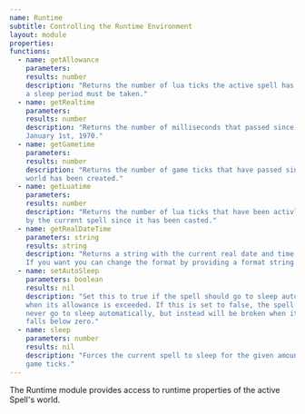 ```yaml
---
name: Runtime
subtitle: Controlling the Runtime Environment
layout: module
properties:
functions:
  - name: getAllowance
    parameters:
    results: number
    description: "Returns the number of lua ticks the active spell has left before
    a sleep period must be taken."
  - name: getRealtime
    parameters:
    results: number
    description: "Returns the number of milliseconds that passed since
    January 1st, 1970."
  - name: getGametime
    parameters:
    results: number
    description: "Returns the number of game ticks that have passed since the
    world has been created."
  - name: getLuatime
    parameters:
    results: number
    description: "Returns the number of lua ticks that have been activly consumed
    by the current spell since it has been casted."
  - name: getRealDateTime
    parameters: string
    results: string
    description: "Returns a string with the current real date and time.
    If you want you can change the format by providing a format string."
  - name: setAutoSleep
    parameters: boolean
    results: nil
    description: "Set this to true if the spell should go to sleep automatically
    when its allowance is exceeded. If this is set to false, the spell will
    never go to sleep automatically, but instead will be broken when its allowance
    falls below zero."
  - name: sleep
    parameters: number
    results: nil
    description: "Forces the current spell to sleep for the given amount of
    game ticks."
---
```


The Runtime module provides access to runtime properties of the active Spell's world.
